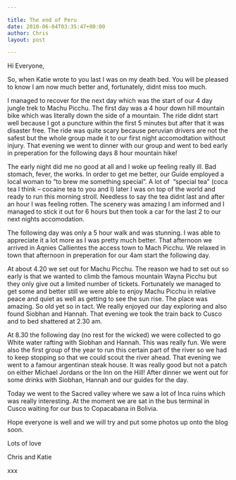 ```yaml
---

title: The end of Peru
date: 2010-06-04T03:35:47+00:00
author: Chris
layout: post

---
```

Hi Everyone,

So, when Katie wrote to you last I was on my death bed. You will be pleased to know I am now much better and, fortunately, didnt miss too much.

I managed to recover for the next day which was the start of our 4 day jungle trek to Machu Picchu. The first day was a 4 hour down hill mountain bike which was literally down the side of a mountain. The ride didnt start well because I got a puncture within the first 5 minutes but after that it was disaster free. The ride was quite scary because peruvian drivers are not the safest but the whole group made it to our first night accomodtation without injury. That evening we went to dinner with our group and went to bed early in preperation for the following days 8 hour mountain hike!

The early night did me no good at all and I woke up feeling really ill. Bad stomach, fever, the works. In order to get me better, our Guide employed a local woman to &#8220;to brew me something special&#8221;. A lot of  &#8220;special tea&#8221; (coca tea I think &#8211; cocaine tea to you and I) later I was on top of the world and ready to run this morning stroll. Needless to say the tea didnt last and after an hour I was feeling rotten. The scenery was amazing I am informed and I managed to stick it out for 6 hours but then took a car for the last 2 to our next nights accomodation.

The following day was only a 5 hour walk and was stunning. I was able to appreciate it a lot more as I was pretty much better. That afternoon we arrived in Aqnies Callientes the access town to Mach Picchu. We relaxed in town that afternoon in preperation for our 4am start the following day.

At about 4.20 we set out for Machu Picchu. The reason we had to set out so early is that we wanted to climb the famous mountain Wayna Picchu but they only give out a limited number of tickets. Fortunately we managed to get some and better still we were able to enjoy Machu Picchu in relative peace and quiet as well as getting to see the sun rise. The place was amazing. So old yet so in tact. We really enjoyed our day exploring and also found Siobhan and Hannah. That evening we took the train back to Cusco and to bed shattered at 2.30 am.

At 8.30 the following day (no rest for the wicked) we were collected to go White water rafting with Siobhan and Hannah. This was really fun. We were also the first group of the year to run this certain part of the river so we had to keep stopping so that we could scout the river ahead. That evening we went to a famour argentinan steak house. It was really good but not a patch on either Michael Jordans or the Inn on the Hill! After dinner we went out for some drinks with Siobhan, Hannah and our guides for the day.

Today we went to the Sacred valley where we saw a lot of Inca ruins which was really interesting. At the moment we are sat in the bus terminal in Cusco waiting for our bus to Copacabana in Bolivia.

Hope everyone is well and we will try and put some photos up onto the blog soon.

Lots of love

Chris and Katie

xxx